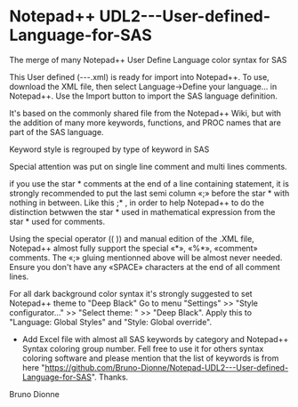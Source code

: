 # Notepad\+\+ UDL2---User-defined-Language-for-SAS
The merge of many  Notepad++ User Define Language color syntax for SAS

This User defined (---.xml) is ready for import into Notepad++. To use, download the XML file, then select Language->Define your language... in Notepad++. Use the Import button to import the SAS language definition.

It's based on the commonly shared file from the Notepad++ Wiki, but with the addition of many more keywords, functions, and PROC names that are part of the SAS language.

Keyword style is regrouped by type of keyword in SAS

Special attention was put on single line comment and multi lines comments.

if you use the star  *  comments at the end of a line containing statement, it is strongly recommended to put the last semi column «;» before the star  *  with nothing in between. Like this  ;* , in order to help Notepad++ to do the distinction betwwen the star *  used in mathematical expression from the star *  used for comments.

Using the special operator (( )) and manual edition of the .XML file, Notepad++ almost fully support the special «\*», «%\*», «comment» comments.
The «;» gluing mentionned above will be almost never needed. Ensure you don't have any «SPACE» characters at the end of all comment lines.

For all dark background color syntax it's strongly suggested to set Notepad++ theme to "Deep Black"
Go to menu "Settings" >> "Style configurator..." >> "Select theme: "  >>  "Deep Black".
Apply this to "Language: Global Styles" and "Style: Global override".

- Add Excel file with almost all SAS keywords by category and Notepad++ Syntax coloring group number.
  Fell free to use it for others syntax coloring software and please mention that the list of keywords
  is from here "https://github.com/Bruno-Dionne/Notepad-UDL2---User-defined-Language-for-SAS".
  Thanks.

Bruno Dionne
